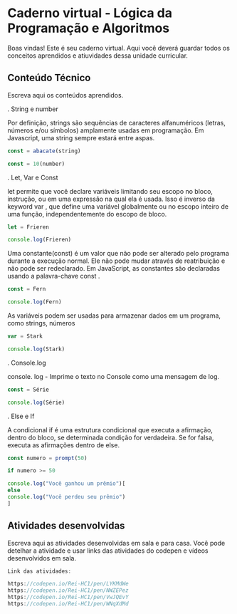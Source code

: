 # Caderno virtual - Lógica da Programação e Algoritmos
Boas vindas! Este é seu caderno virtual. Aqui você deverá guardar todos os conceitos aprendidos e atiuvidades dessa unidade curricular. 


## Conteúdo Técnico
Escreva aqui os conteúdos aprendidos.

. String e number

Por definição, strings são sequências de caracteres alfanuméricos (letras, números e/ou símbolos) amplamente usadas em programação. Em Javascript, uma string sempre estará entre aspas.

```js
const = abacate(string)

const = 10(number)
```



. Let, Var e Const

let permite que você declare variáveis limitando seu escopo no bloco, instrução, ou em uma expressão na qual ela é usada. Isso é inverso da keyword var , que define uma variável globalmente ou no escopo inteiro de uma função, independentemente do escopo de bloco.

```js
let = Frieren

console.log(Frieren)
```

Uma constante(const) é um valor que não pode ser alterado pelo programa durante a execução normal. Ele não pode mudar através de reatribuição e não pode ser redeclarado. Em JavaScript, as constantes são declaradas usando a palavra-chave const .

```js
const = Fern

console.log(Fern)
```
As variáveis ​​podem ser usadas para armazenar dados em um programa, como strings, números

```js
var = Stark

console.log(Stark)
```

. Console.log

console. log - Imprime o texto no Console como uma mensagem de log.

```js
const = Série

console.log(Série)
```

. Else e If

A condicional if é uma estrutura condicional que executa a afirmação, dentro do bloco, se determinada condição for verdadeira. Se for falsa, executa as afirmações dentro de else.


```js
const numero = prompt(50)

if numero >= 50

console.log("Você ganhou um prêmio")[
else
console.log("Você perdeu seu prêmio")
]
```


## Atividades desenvolvidas
Escreva aqui as atividades desenvolvidas em sala e para casa. Você pode detelhar a atividade e usar links das atividades do codepen e vídeos desenvolvidos em sala. 

```js
Link das atividades:

https://codepen.io/Rei-HC1/pen/LYKMdWe
https://codepen.io/Rei-HC1/pen/NWZEPez
https://codepen.io/Rei-HC1/pen/VwJQEvY
https://codepen.io/Rei-HC1/pen/WNqXdMd
```
